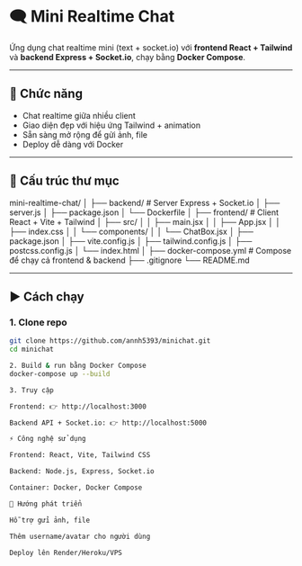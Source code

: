 # 🗨️ Mini Realtime Chat

Ứng dụng chat realtime mini (text + socket.io) với **frontend React + Tailwind** và **backend Express + Socket.io**, chạy bằng **Docker Compose**.  

---

## 🚀 Chức năng
- Chat realtime giữa nhiều client
- Giao diện đẹp với hiệu ứng Tailwind + animation
- Sẵn sàng mở rộng để gửi ảnh, file
- Deploy dễ dàng với Docker

---

## 📂 Cấu trúc thư mục
mini-realtime-chat/
│
├── backend/ # Server Express + Socket.io
│ ├── server.js
│ ├── package.json
│ └── Dockerfile
│
├── frontend/ # Client React + Vite + Tailwind
│ ├── src/
│ │ ├── main.jsx
│ │ ├── App.jsx
│ │ ├── index.css
│ │ └── components/
│ │ └── ChatBox.jsx
│ ├── package.json
│ ├── vite.config.js
│ ├── tailwind.config.js
│ ├── postcss.config.js
│ └── index.html
│
├── docker-compose.yml # Compose để chạy cả frontend & backend
├── .gitignore
└── README.md

---

## ▶️ Cách chạy

### 1. Clone repo
```bash
git clone https://github.com/annh5393/minichat.git
cd minichat

2. Build & run bằng Docker Compose
docker-compose up --build

3. Truy cập

Frontend: 👉 http://localhost:3000

Backend API + Socket.io: 👉 http://localhost:5000

⚡ Công nghệ sử dụng

Frontend: React, Vite, Tailwind CSS

Backend: Node.js, Express, Socket.io

Container: Docker, Docker Compose

📌 Hướng phát triển

Hỗ trợ gửi ảnh, file

Thêm username/avatar cho người dùng

Deploy lên Render/Heroku/VPS
